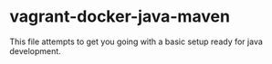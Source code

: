 # vagrant-docker-java-maven

This file attempts to get you going with a basic setup ready for java development.
